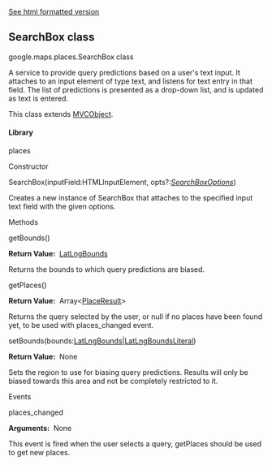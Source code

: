 [See html formatted version](https://huasofoundries.github.io/google-maps-documentation/SearchBox.html)


SearchBox class
---------------

google.maps.places.SearchBox class

A service to provide query predictions based on a user's text input. It attaches to an input element of type text, and listens for text entry in that field. The list of predictions is presented as a drop-down list, and is updated as text is entered.

This class extends [MVCObject](https://github.com/amenadiel/google-maps-documentation/blob/master/docs/MVCObject.md).

#### Library

places

Constructor

SearchBox(inputField:HTMLInputElement, opts?:[_SearchBoxOptions_](https://github.com/amenadiel/google-maps-documentation/blob/master/docs/SearchBoxOptions.md))

Creates a new instance of SearchBox that attaches to the specified input text field with the given options.

Methods

getBounds()

**Return Value:**  [LatLngBounds](https://github.com/amenadiel/google-maps-documentation/blob/master/docs/LatLngBounds.md)

Returns the bounds to which query predictions are biased.

getPlaces()

**Return Value:**  Array<[PlaceResult](https://github.com/amenadiel/google-maps-documentation/blob/master/docs/PlaceResult.md)\>

Returns the query selected by the user, or null if no places have been found yet, to be used with places\_changed event.

setBounds(bounds:[LatLngBounds](https://github.com/amenadiel/google-maps-documentation/blob/master/docs/LatLngBounds.md)|[LatLngBoundsLiteral](https://github.com/amenadiel/google-maps-documentation/blob/master/docs/LatLngBoundsLiteral.md))

**Return Value:**  None

Sets the region to use for biasing query predictions. Results will only be biased towards this area and not be completely restricted to it.

Events

places\_changed

**Arguments:**  None

This event is fired when the user selects a query, getPlaces should be used to get new places.